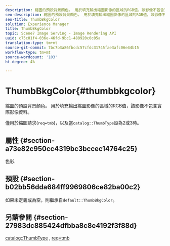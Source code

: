 ```yaml
---
description: 縮圖的預設背景顏色。 用於填充輸出縮圖影像的區域的RGB值，該影像不包含實際影像資料。
seo-description: 縮圖的預設背景顏色。 用於填充輸出縮圖影像的區域的RGB值，該影像不包含實際影像資料。
seo-title: ThumbBkgColor
solution: Experience Manager
title: ThumbBkgColor
topic: Scene7 Image Serving - Image Rendering API
uuid: c75c01f4-036e-46fd-9bc1-480920c0c05a
translation-type: tm+mt
source-git-commit: 7bc7b3a86fbcdc57cfdc31745fae3afc06e44b15
workflow-type: tm+mt
source-wordcount: '103'
ht-degree: 4%

---
```



# ThumbBkgColor{#thumbbkgcolor}

縮圖的預設背景顏色。 用於填充輸出縮圖影像的區域的RGB值，該影像不包含實際影像資料。

僅用於縮圖請求(`req=tmb`)，以及當`catalog::ThumbType`設為2或3時。

## 屬性 {#section-a73e82c950cc4319bc3bccec14764c25}

色彩.

## 預設 {#section-b02bb56dda684ff9969806ce82ba00c2}

如果未定義或為空，則繼承自`default::ThumbBkgColor`。

## 另請參閱 {#section-27983dc885424dfbba8c8e4192f3f88d}

[catalog::ThumbType](../../../../../is-api/image-catalog/image-serving-api-ref/c-image-catalog-reference/c-image-svg-data-reference/c-image-data-reference/r-thumbtype-cat.md#reference-41149ddffc8749cba2f8d9c8e2611e03) ,  [req=tmb](../../../../../is-api/http-ref/image-serving-api-ref/c-http-protocol-reference/c-command-reference/r-req/r-req.md#reference-907cdb4a97034db7ad94695f25552e76)
